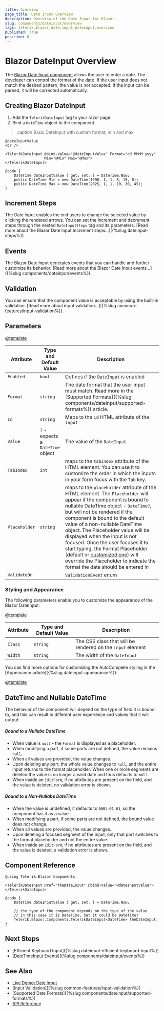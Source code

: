 ```yaml
---
title: Overview
page_title: Date Input Overview
description: Overview of the Date Input for Blazor.
slug: components/dateinput/overview
tags: telerik,blazor,date,input,dateinput,overview
published: True
position: 0
---
```


# Blazor DateInput Overview

The <a href="https://www.telerik.com/blazor-ui/date-input" target="_blank">Blazor Date Input component</a> allows the user to enter a date. The developer can control the format of the date. If the user input does not match the desired pattern, the value is not accepted. If the input can be parsed, it will be corrected automatically.

## Creating Blazor DateInput

1. Add the `TelerikDateInput` tag to your razor page.
1. Bind a `DateTime` object to the component

>caption Basic DateInput with custom format, min and max

````CSHTML
@dateInputValue
<br />

<TelerikDateInput @bind-Value="@dateInputValue" Format="dd MMMM yyyy"
                  Min="@Min" Max="@Max">
</TelerikDateInput>

@code {
    DateTime dateInputValue { get; set; } = DateTime.Now;
    public DateTime Min = new DateTime(1990, 1, 1, 8, 15, 0);
    public DateTime Max = new DateTime(2025, 1, 1, 19, 30, 45);
}
````

## Increment Steps

The Date Input enables the end users to change the selected value by clicking the rendered arrows. You can set the increment and decrement steps through the nested `DateInputSteps` tag and its parameters. [Read more about the Blazor Date Input increment steps...]({%slug dateinput-steps%})

## Events

The Blazor Date Input generates events that you can handle and further customize its behavior. [Read more about the Blazor Date Input events...]({%slug components/dateinput/events%}).

## Validation

You can ensure that the component value is acceptable by using the built-in validation. [Read more about input validation...]({%slug common-features/input-validation%}).

## Parameters

@[template](/_contentTemplates/common/parameters-table-styles.md#table-layout)

| Attribute | Type and Default Value | Description |
|----------|----------|----------|
|`Enabled`| `bool` |Defines if the `DateInput` is enabled|
|`Format`|`string`|The date format that the user input must match. Read more in the [Supported Formats]({%slug components/dateinput/supported-formats%}) article.|
|`Id`|`string`|Maps to the `id` HTML attribute of the `input`|
|`Value`|`T` - expects a `DateTime` object|The value of the `DateInput`|
|`TabIndex`|`int`|maps to the `tabindex` attribute of the HTML element. You can use it to customize the order in which the inputs in your form focus with the `Tab` key.|
|`Placeholder`|`string`|maps to the `placeholder` attribute of the HTML element. The `Placeholder` will appear if the component is bound to nullable DateTime object - `DateTime?`, but will not be rendered if the component is bound to the default value of a non-nullable DateTime object. The Placeholder value will be displayed when the input is not focused. Once the user focuses it to start typing, the Format Placeholder (default or [customized one](#format-placeholder)) will override the Placeholder to indicate the format the date should be entered in|
|`ValidateOn`||`ValidationEvent` enum||`ValidateOn` - configures the event that will trigger validation (if validation is enabled). Read more at [Validation Modes for Simple Inputs]({%slug common-features/input-validation%}#validation-modes-for-simple-inputs)|


### Styling and Appearance

The following parameters enable you to customize the appearance of the Blazor DateInput:

@[template](/_contentTemplates/common/parameters-table-styles.md#table-layout)

| Attribute | Type and Default Value | Description |
|----------|----------|----------|
|`Class`| `string` |The CSS class that will be rendered on the `input` element|
|`Width`|`string`|The width of the `DateInput`|

You can find more options for customizing the AutoComplete styling in the [Appearance article]({%slug dateinput-appearance%}).

@[template](/_contentTemplates/date-inputs/format-placeholders.md#format-placeholder)


## DateTime and Nullable DateTime

The behavior of the component will depend on the type of field it is bound to, and this can result in different user experience and values that it will output:

##### Bound to a Nullabe DateTime

* When value is `null` - the `Format` is displayed as a placeholder.
* When modifying a part, if some parts are not defined, the value remains `null`.
* When all values are provided, the value changes.
* Upon deleting any part, the whole value changes to `null`, and the entire input returns to the format placeholder. When one or more segments are deleted the value is no longer a valid date and thus defaults to `null`.
* When inside an `EditForm`, if no attributes are present on the field, and the value is deleted, no validation error is shown.


##### Bound to a Non-Nullabe DateTime

* When the value is undefined, it defaults to `0001-01-01`, so the component has it as a value.
* When modifying a part, if some parts are not defined, the bound value does not change.
* When all values are provided, the value changes.
* Upon deleting a focused segment of the input, only that part switches to the format placeholder and not the entire value.
* When inside an `EditForm`, if no attributes are present on the field, and the value is deleted, a validation error is shown.


## Component Reference

````CSHTML
@using Telerik.Blazor.Components

<TelerikDateInput @ref="theDateInput" @bind-Value="@dateInputValue"></TelerikDateInput>

@code {
    DateTime dateInputValue { get; set; } = DateTime.Now;

    // the type of the component depends on the type of the value
    // in this case it is DateTime, but it could be DateTime?
    Telerik.Blazor.Components.TelerikDateInput<DateTime> theDateInput;
}
````

## Next Steps

* [Efficient Keyboard Input]({%slug dateinput-efficient-keyboard-input%})
* [DateTimeInput Events]({%slug components/dateinput/events%})


## See Also

  * [Live Demo: Date Input](https://demos.telerik.com/blazor-ui/dateinput/index)
  * [Input Validation]({%slug common-features/input-validation%})
  * [Supported Date Formats]({%slug components/dateinput/supported-formats%})
  * [API Reference](https://docs.telerik.com/blazor-ui/api/Telerik.Blazor.Components.TelerikDateInput-1)
